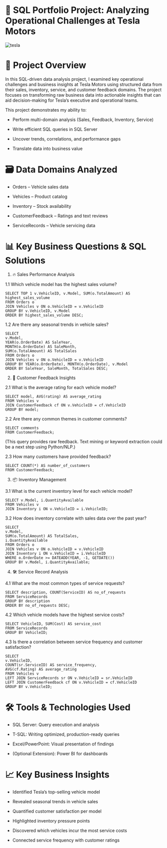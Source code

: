 # 🚗 SQL Portfolio Project: Analyzing Operational Challenges at Tesla Motors

![tesla](https://github.com/user-attachments/assets/ba159cda-168d-47af-a3b7-bbb433ea7f35)


#  📌 Project Overview

In this SQL-driven data analysis project, I examined key operational challenges and business insights at Tesla Motors using structured data from their sales, inventory, service, and customer feedback domains. The project focuses on transforming raw business data into actionable insights that can aid decision-making for Tesla’s executive and operational teams.

This project demonstrates my ability to:

  - Perform multi-domain analysis (Sales, Feedback, Inventory, Service)

  - Write efficient SQL queries in SQL Server

  - Uncover trends, correlations, and performance gaps

  - Translate data into business value

#  🗃️ Data Domains Analyzed

  - Orders – Vehicle sales data

  - Vehicles – Product catalog

  - Inventory – Stock availability

  - CustomerFeedback – Ratings and text reviews

  - ServiceRecords – Vehicle servicing data

# 📊 Key Business Questions & SQL Solutions

1. 🔥 Sales Performance Analysis
   
1.1 Which vehicle model has the highest sales volume?

    SELECT TOP 1 v.VehicleID, v.Model, SUM(o.TotalAmount) AS highest_sales_volume
    FROM Orders o
    JOIN Vehicles v ON o.VehicleID = v.VehicleID
    GROUP BY v.VehicleID, v.Model
    ORDER BY highest_sales_volume DESC;
    
1.2 Are there any seasonal trends in vehicle sales?

    SELECT 
    v.Model,
    YEAR(o.OrderDate) AS SaleYear,
    MONTH(o.OrderDate) AS SaleMonth,
    SUM(o.TotalAmount) AS TotalSales
    FROM Orders o
    JOIN Vehicles v ON o.VehicleID = v.VehicleID
    GROUP BY YEAR(o.OrderDate), MONTH(o.OrderDate), v.Model
    ORDER BY SaleYear, SaleMonth, TotalSales DESC;

2. 🧠 Customer Feedback Insights
   
2.1 What is the average rating for each vehicle model?

    SELECT model, AVG(rating) AS average_rating
    FROM Vehicles v
    JOIN CustomerFeedback cf ON v.VehicleID = cf.VehicleID
    GROUP BY model;

2.2 Are there any common themes in customer comments?

    SELECT comments
    FROM CustomerFeedback;
(This query provides raw feedback. Text mining or keyword extraction could be a next step using Python/NLP.)

2.3 How many customers have provided feedback?

    SELECT COUNT(*) AS number_of_customers
    FROM CustomerFeedback;

3. 📦 Inventory Management
   
3.1 What is the current inventory level for each vehicle model?

    SELECT v.Model, i.QuantityAvailable
    FROM Vehicles v
    JOIN Inventory i ON v.VehicleID = i.VehicleID;

3.2 How does inventory correlate with sales data over the past year?

    SELECT 
    v.Model,
    SUM(o.TotalAmount) AS TotalSales,
    i.QuantityAvailable
    FROM Orders o
    JOIN Vehicles v ON o.VehicleID = v.VehicleID
    JOIN Inventory i ON v.VehicleID = i.VehicleID
    WHERE o.OrderDate >= DATEADD(YEAR, -1, GETDATE())
    GROUP BY v.Model, i.QuantityAvailable;

4. 🛠️ Service Record Analysis
   
4.1 What are the most common types of service requests?

    SELECT description, COUNT(ServiceID) AS no_of_requests
    FROM ServiceRecords
    GROUP BY description
    ORDER BY no_of_requests DESC;

4.2 Which vehicle models have the highest service costs?

    SELECT VehicleID, SUM(Cost) AS service_cost
    FROM ServiceRecords
    GROUP BY VehicleID;

4.3 Is there a correlation between service frequency and customer satisfaction?

    SELECT 
    v.VehicleID, 
    COUNT(sr.ServiceID) AS service_frequency,
    AVG(cf.Rating) AS average_rating
    FROM Vehicles v
    LEFT JOIN ServiceRecords sr ON v.VehicleID = sr.VehicleID
    LEFT JOIN CustomerFeedback cf ON v.VehicleID = cf.VehicleID
    GROUP BY v.VehicleID;

#  🛠️ Tools & Technologies Used

  - SQL Server: Query execution and analysis

  - T-SQL: Writing optimized, production-ready queries

  - Excel/PowerPoint: Visual presentation of findings

  - (Optional Extension): Power BI for dashboards

#  📈 Key Business Insights

  - Identified Tesla’s top-selling vehicle model

  - Revealed seasonal trends in vehicle sales

  - Quantified customer satisfaction per model

  - Highlighted inventory pressure points

  - Discovered which vehicles incur the most service costs

  - Connected service frequency with customer ratings
